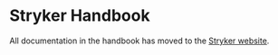 # Stryker Handbook

All documentation in the handbook has moved to the [Stryker website](https://stryker-mutator.io/docs).
